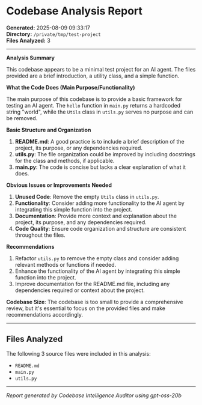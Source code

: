 # Codebase Analysis Report

**Generated:** 2025-08-09 09:33:17  
**Directory:** `/private/tmp/test-project`  
**Files Analyzed:** 3

---

**Analysis Summary**

This codebase appears to be a minimal test project for an AI agent. The files provided are a brief introduction, a utility class, and a simple function.

**What the Code Does (Main Purpose/Functionality)**

The main purpose of this codebase is to provide a basic framework for testing an AI agent. The `hello` function in `main.py` returns a hardcoded string "world", while the `Utils` class in `utils.py` serves no purpose and can be removed.

**Basic Structure and Organization**

1. **README.md**: A good practice is to include a brief description of the project, its purpose, or any dependencies required.
2. **utils.py**: The file organization could be improved by including docstrings for the class and methods, if applicable.
3. **main.py**: The code is concise but lacks a clear explanation of what it does.

**Obvious Issues or Improvements Needed**

1. **Unused Code**: Remove the empty `Utils` class in `utils.py`.
2. **Functionality**: Consider adding more functionality to the AI agent by integrating this simple function into the project.
3. **Documentation**: Provide more context and explanation about the project, its purpose, and any dependencies required.
4. **Code Quality**: Ensure code organization and structure are consistent throughout the files.

**Recommendations**

1. Refactor `utils.py` to remove the empty class and consider adding relevant methods or functions if needed.
2. Enhance the functionality of the AI agent by integrating this simple function into the project.
3. Improve documentation for the README.md file, including any dependencies required or context about the project.

**Codebase Size**: The codebase is too small to provide a comprehensive review, but it's essential to focus on the provided files and make recommendations accordingly.

---

## Files Analyzed

The following 3 source files were included in this analysis:

- `README.md`
- `main.py`
- `utils.py`

---

*Report generated by Codebase Intelligence Auditor using gpt-oss-20b*
